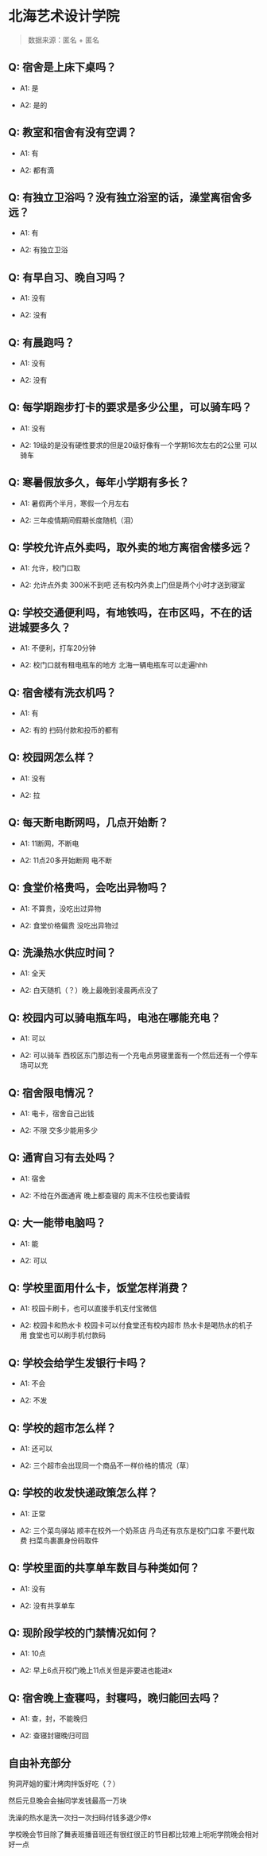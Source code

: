 # 北海艺术设计学院

> 数据来源：匿名 + 匿名

## Q: 宿舍是上床下桌吗？

- A1: 是

- A2: 是的

## Q: 教室和宿舍有没有空调？

- A1: 有

- A2: 都有滴

## Q: 有独立卫浴吗？没有独立浴室的话，澡堂离宿舍多远？

- A1: 有

- A2: 有独立卫浴

## Q: 有早自习、晚自习吗？

- A1: 没有

- A2: 没有

## Q: 有晨跑吗？

- A1: 没有

- A2: 没有

## Q: 每学期跑步打卡的要求是多少公里，可以骑车吗？

- A1: 没有

- A2: 19级的是没有硬性要求的但是20级好像有一个学期16次左右的2公里 可以骑车

## Q: 寒暑假放多久，每年小学期有多长？

- A1: 暑假两个半月，寒假一个月左右

- A2: 三年疫情期间假期长度随机（泪）

## Q: 学校允许点外卖吗，取外卖的地方离宿舍楼多远？

- A1: 允许，校门口取

- A2: 允许点外卖 300米不到吧 还有校内外卖上门但是两个小时才送到寝室

## Q: 学校交通便利吗，有地铁吗，在市区吗，不在的话进城要多久？

- A1: 不便利，打车20分钟

- A2: 校门口就有租电瓶车的地方 北海一辆电瓶车可以走遍hhh

## Q: 宿舍楼有洗衣机吗？

- A1: 有

- A2: 有的 扫码付款和投币的都有

## Q: 校园网怎么样？

- A1: 没有

- A2: 拉

## Q: 每天断电断网吗，几点开始断？

- A1: 11断网，不断电

- A2: 11点20多开始断网 电不断

## Q: 食堂价格贵吗，会吃出异物吗？

- A1: 不算贵，没吃出过异物

- A2: 食堂价格偏贵 没吃出异物过

## Q: 洗澡热水供应时间？

- A1: 全天

- A2: 白天随机（？）晚上最晚到凌晨两点没了

## Q: 校园内可以骑电瓶车吗，电池在哪能充电？

- A1: 可以

- A2: 可以骑车 西校区东门那边有一个充电点男寝里面有一个然后还有一个停车场可以充

## Q: 宿舍限电情况？

- A1: 电卡，宿舍自己出钱

- A2: 不限 交多少能用多少

## Q: 通宵自习有去处吗？

- A1: 宿舍

- A2: 不给在外面通宵 晚上都查寝的 周末不住校也要请假

## Q: 大一能带电脑吗？

- A1: 能

- A2: 可以

## Q: 学校里面用什么卡，饭堂怎样消费？

- A1: 校园卡刷卡，也可以直接手机支付宝微信

- A2: 校园卡和热水卡 校园卡可以付食堂还有校内超市 热水卡是喝热水的机子用 食堂也可以刷手机付款码

## Q: 学校会给学生发银行卡吗？

- A1: 不会

- A2: 不发

## Q: 学校的超市怎么样？

- A1: 还可以

- A2: 三个超市会出现同一个商品不一样价格的情况（草）

## Q: 学校的收发快递政策怎么样？

- A1: 正常

- A2: 三个菜鸟驿站 顺丰在校外一个奶茶店 丹鸟还有京东是校门口拿 不要代取费 扫菜鸟裹裹身份码取件

## Q: 学校里面的共享单车数目与种类如何？

- A1: 没有

- A2: 没有共享单车

## Q: 现阶段学校的门禁情况如何？

- A1: 10点

- A2: 早上6点开校门晚上11点关但是非要进也能进x

## Q: 宿舍晚上查寝吗，封寝吗，晚归能回去吗？

- A1: 查，封，不能晚归

- A2: 查寝封寝晚归可回

## 自由补充部分

狗洞芹姐的蜜汁烤肉拌饭好吃（？）

然后元旦晚会会抽同学发钱最高一万块

洗澡的热水是洗一次扫一次扫码付钱多退少停x

学校晚会节目除了舞表班播音班还有很红很正的节目都比较难上呃呃学院晚会相对好一点